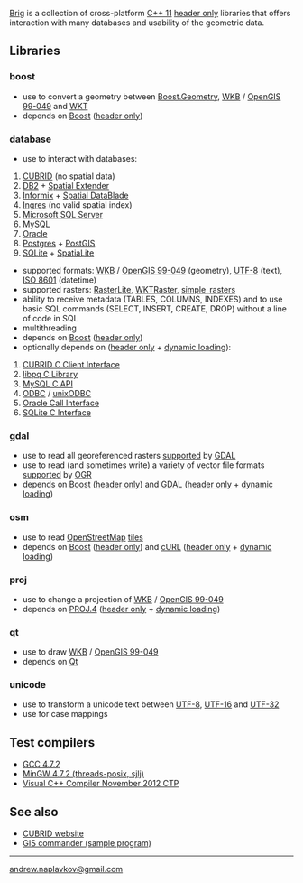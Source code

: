 [Brig](http://code.google.com/p/brig/) is a collection of cross-platform [C++ 11](http://en.wikipedia.org/wiki/C%2B%2B) [header only](http://en.wikipedia.org/wiki/Header-only) libraries that offers interaction with many databases and usability of the geometric data.



## Libraries

### boost
 * use to convert a geometry between [Boost.Geometry](http://www.boost.org/libs/geometry), [WKB](http://en.wikipedia.org/wiki/Well-known_text#Well-known_binary) / [OpenGIS 99-049](http://www.opengeospatial.org/standards/sfs) and [WKT](http://en.wikipedia.org/wiki/Well-known_text)
 * depends on [Boost](http://www.boost.org/) ([header only](http://en.wikipedia.org/wiki/Header-only))

### database
 * use to interact with databases:
  1. [CUBRID](http://en.wikipedia.org/wiki/CUBRID) (no spatial data)
  2. [DB2](http://en.wikipedia.org/wiki/IBM_DB2) + [Spatial Extender](http://www.ibm.com/software/data/spatial/db2spatial/)
  3. [Informix](http://en.wikipedia.org/wiki/IBM_Informix) + [Spatial DataBlade](http://www.ibm.com/software/data/informix/blades/spatial/)
  4. [Ingres](http://en.wikipedia.org/wiki/Ingres_(database)) (no valid spatial index)
  5. [Microsoft SQL Server](http://en.wikipedia.org/wiki/Microsoft_SQL_Server)
  6. [MySQL](http://en.wikipedia.org/wiki/MySQL)
  7. [Oracle](http://en.wikipedia.org/wiki/Oracle_Database)
  8. [Postgres](http://en.wikipedia.org/wiki/PostgreSQL) + [PostGIS](http://en.wikipedia.org/wiki/PostGIS)
  9. [SQLite](http://en.wikipedia.org/wiki/SQLite) + [SpatiaLite](http://en.wikipedia.org/wiki/Spatialite)
 * supported formats: [WKB](http://en.wikipedia.org/wiki/Well-known_text#Well-known_binary) / [OpenGIS 99-049](http://www.opengeospatial.org/standards/sfs) (geometry), [UTF-8](http://en.wikipedia.org/wiki/UTF-8) (text), [ISO 8601](http://en.wikipedia.org/wiki/ISO_8601) (datetime)
 * supported rasters: [RasterLite](https://www.gaia-gis.it/fossil/librasterlite/index), [WKTRaster](http://trac.osgeo.org/postgis/wiki/WKTRaster), [simple_rasters](https://github.com/storm-ptr/brig/wiki/simple_rasters)
 * ability to receive metadata (TABLES, COLUMNS, INDEXES) and to use basic SQL commands (SELECT, INSERT, CREATE, DROP) without a line of code in SQL
 * multithreading
 * depends on [Boost](http://www.boost.org/) ([header only](http://en.wikipedia.org/wiki/Header-only))
 * optionally depends on ([header only](http://en.wikipedia.org/wiki/Header-only) + [dynamic loading](http://en.wikipedia.org/wiki/Dynamic_loading)):
  1. [CUBRID C Client Interface](http://www.cubrid.org/manual/90/en/CCI%20Overview-Overview)
  2. [libpq C Library](http://www.postgresql.org/docs/9.2/static/libpq.html)
  3. [MySQL C API](http://dev.mysql.com/doc/refman/5.6/en/c.html)
  4. [ODBC](http://en.wikipedia.org/wiki/ODBC) / [unixODBC](http://en.wikipedia.org/wiki/UnixODBC)
  5. [Oracle Call Interface](http://en.wikipedia.org/wiki/Oracle_Call_Interface)
  6. [SQLite C Interface](http://www.sqlite.org/c3ref/intro.html)

### gdal
 * use to read all georeferenced rasters [supported](http://www.gdal.org/formats_list.html) by [GDAL](http://en.wikipedia.org/wiki/GDAL)
 * use to read (and sometimes write) a variety of vector file formats [supported](http://www.gdal.org/ogr/ogr_formats.html) by [OGR](http://www.gdal.org/ogr/)
 * depends on [Boost](http://www.boost.org/) ([header only](http://en.wikipedia.org/wiki/Header-only)) and [GDAL](http://en.wikipedia.org/wiki/GDAL) ([header only](http://en.wikipedia.org/wiki/Header-only) + [dynamic loading](http://en.wikipedia.org/wiki/Dynamic_loading))

### osm
 * use to read [OpenStreetMap](http://en.wikipedia.org/wiki/OpenStreetMap) [tiles](http://wiki.openstreetmap.org/wiki/Slippy_map_tilenames)
 * depends on [Boost](http://www.boost.org/) ([header only](http://en.wikipedia.org/wiki/Header-only)) and [cURL](http://en.wikipedia.org/wiki/CURL) ([header only](http://en.wikipedia.org/wiki/Header-only) + [dynamic loading](http://en.wikipedia.org/wiki/Dynamic_loading))

### proj
 * use to change a projection of [WKB](http://en.wikipedia.org/wiki/Well-known_text#Well-known_binary) / [OpenGIS 99-049](http://www.opengeospatial.org/standards/sfs)
 * depends on [PROJ.4](http://trac.osgeo.org/proj/) ([header only](http://en.wikipedia.org/wiki/Header-only) + [dynamic loading](http://en.wikipedia.org/wiki/Dynamic_loading))

### qt
 * use to draw [WKB](http://en.wikipedia.org/wiki/Well-known_text#Well-known_binary) / [OpenGIS 99-049](http://www.opengeospatial.org/standards/sfs)
 * depends on [Qt](http://en.wikipedia.org/wiki/Qt_%28framework%29)

### unicode
 * use to transform a unicode text between [UTF-8](http://en.wikipedia.org/wiki/UTF-8), [UTF-16](http://en.wikipedia.org/wiki/UTF-16) and [UTF-32](http://en.wikipedia.org/wiki/UTF-32)
 * use for case mappings



## Test compilers
 * [GCC 4.7.2](http://en.wikipedia.org/wiki/GNU_Compiler_Collection)
 * [MinGW 4.7.2 (threads-posix, sjlj)](http://sourceforge.net/projects/mingwbuilds/)
 * [Visual C++ Compiler November 2012 CTP](http://aka.ms/vc-ctp)



## See also
 * [CUBRID website](http://www.cubrid.org/wiki_apps/entry/brig-key-features)
 * [GIS commander (sample program)](http://code.google.com/p/brigantine/)


----
andrew.naplavkov@gmail.com
